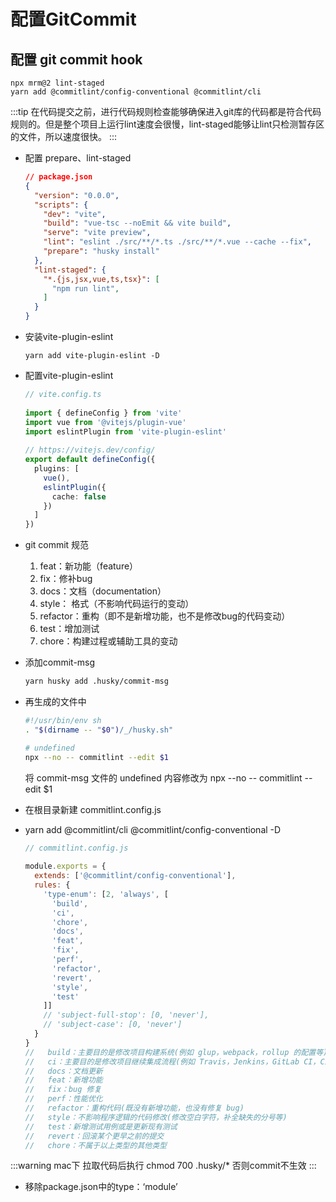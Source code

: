 #  配置GitCommit

## 配置 git  commit hook 

  ```
  npx mrm@2 lint-staged
  yarn add @commitlint/config-conventional @commitlint/cli
  ```

:::tip
 在代码提交之前，进行代码规则检查能够确保进入git库的代码都是符合代码规则的。但是整个项目上运行lint速度会很慢，lint-staged能够让lint只检测暂存区的文件，所以速度很快。 
:::
- 配置 prepare、lint-staged

  ```json
  // package.json
  {
    "version": "0.0.0",
    "scripts": {
      "dev": "vite",
      "build": "vue-tsc --noEmit && vite build",
      "serve": "vite preview",
      "lint": "eslint ./src/**/*.ts ./src/**/*.vue --cache --fix",
      "prepare": "husky install"
    },
    "lint-staged": {
      "*.{js,jsx,vue,ts,tsx}": [
        "npm run lint",
      ]
    }
  }
  
  ```

- 安装vite-plugin-eslint 

  ```
  yarn add vite-plugin-eslint -D
  ```

- 配置vite-plugin-eslint 
  ```ts
  // vite.config.ts
   
  import { defineConfig } from 'vite'
  import vue from '@vitejs/plugin-vue'
  import eslintPlugin from 'vite-plugin-eslint'
   
  // https://vitejs.dev/config/
  export default defineConfig({
    plugins: [
      vue(),
      eslintPlugin({
        cache: false
      })
    ]
  })
  ```


- git commit 规范

  1. feat：新功能（feature）
  2. fix：修补bug
  3. docs：文档（documentation）
  4. style： 格式（不影响代码运行的变动）
  5. refactor：重构（即不是新增功能，也不是修改bug的代码变动）
  6. test：增加测试
  7. chore：构建过程或辅助工具的变动

-  添加commit-msg

    ```sh
    yarn husky add .husky/commit-msg 
    ```

- 再生成的文件中

  ```sh
  #!/usr/bin/env sh
  . "$(dirname -- "$0")/_/husky.sh"
  
  # undefined
  npx --no -- commitlint --edit $1 
  ```

   将 commit-msg 文件的 undefined 内容修改为 npx --no -- commitlint --edit $1 

- 在根目录新建 commitlint.config.js   

- yarn add  @commitlint/cli @commitlint/config-conventional  -D

  ```js
  // commitlint.config.js
   
  module.exports = {
    extends: ['@commitlint/config-conventional'],
    rules: {
      'type-enum': [2, 'always', [
        'build',
        'ci',
        'chore',
        'docs',
        'feat',
        'fix',
        'perf',
        'refactor',
        'revert',
        'style',
        'test'
      ]]
      // 'subject-full-stop': [0, 'never'],
      // 'subject-case': [0, 'never']
    }
  }
  //   build：主要目的是修改项目构建系统(例如 glup，webpack，rollup 的配置等)的提交
  //   ci：主要目的是修改项目继续集成流程(例如 Travis，Jenkins，GitLab CI，Circle等)的提交
  //   docs：文档更新
  //   feat：新增功能
  //   fix：bug 修复
  //   perf：性能优化
  //   refactor：重构代码(既没有新增功能，也没有修复 bug)
  //   style：不影响程序逻辑的代码修改(修改空白字符，补全缺失的分号等)
  //   test：新增测试用例或是更新现有测试
  //   revert：回滚某个更早之前的提交
  //   chore：不属于以上类型的其他类型
  ```

:::warning
 mac下
 拉取代码后执行
 chmod 700 .husky/* 
 否则commit不生效
:::

- 移除package.json中的type：‘module’